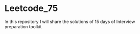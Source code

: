 # Leetcode_75
In this repository I will share the solutions of 15 days of Interview preparation toolkit  
